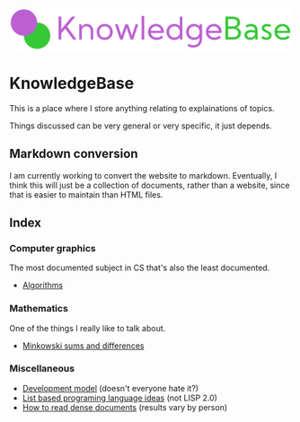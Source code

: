 ![KnowledgeBase Logo](logo.png)

# KnowledgeBase

This is a place where I store anything relating to explainations of topics.

Things discussed can be very general or very specific, it just depends.

## Markdown conversion

I am currently working to convert the website to markdown. Eventually, I think this will just be a collection of documents, rather than a website, since that is easier to maintain than HTML files.

## Index

### Computer graphics

The most documented subject in CS that's also the least documented.

* [Algorithms](graphics/algorithms.md)

### Mathematics

One of the things I really like to talk about.

* [Minkowski sums and differences](maths/minkowski.md)

### Miscellaneous

* [Development model](misc/development_model.md) (doesn't everyone hate it?)
* [List based programing language ideas](misc/listbased.md) (not LISP 2.0)
* [How to read dense documents](misc/reading.md) (results vary by person)